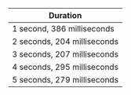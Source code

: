 |Duration|
|-|
|1 second, 386 milliseconds|
|2 seconds, 204 milliseconds|
|3 seconds, 207 milliseconds|
|4 seconds, 295 milliseconds|
|5 seconds, 279 milliseconds|